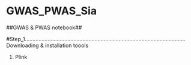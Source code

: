 # GWAS_PWAS_Sia
##GWAS & PWAS notebook##

#Step_1..........................................................................................................
Downloading & installation toools 

1. Plink 
